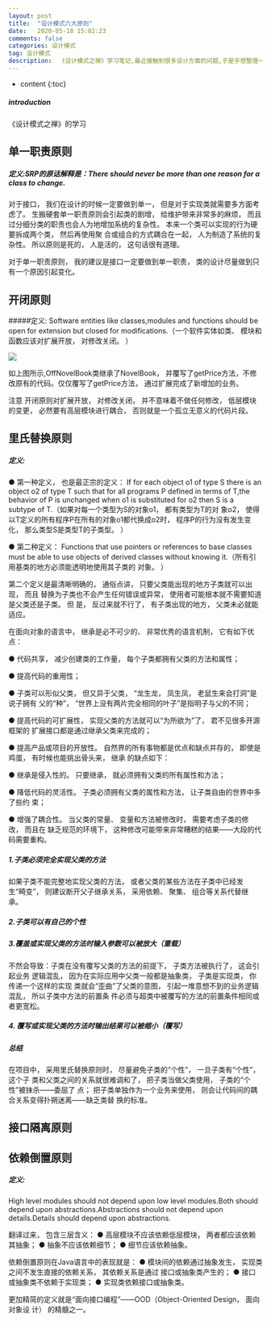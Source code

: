 ```yaml
---
layout: post
title:  "设计模式六大原则"
date:   2020-05-18 15:02:23
comments: false
categories: 设计模式
tag: 设计模式
description:  《设计模式之禅》学习笔记,最近接触到很多设计方面的问题,于是乎想整理一下这一块的知识。                                                        
---
```

* content
{:toc}
##### introduction

《设计模式之禅》的学习

## 单一职责原则

##### 定义:SRP的原话解释是：There should never be more than one reason for a class to change.

对于接口， 我们在设计的时候一定要做到单一， 但是对于实现类就需要多方面考虑了。
生搬硬套单一职责原则会引起类的剧增， 给维护带来非常多的麻烦， 而且过分细分类的职责也会人为地增加系统的复杂性。 本来一个类可以实现的行为硬要拆成两个类， 然后再使用聚
合或组合的方式耦合在一起， 人为制造了系统的复杂性。 所以原则是死的， 人是活的， 这句话很有道理。

对于单一职责原则， 我的建议是接口一定要做到单一职责， 类的设计尽量做到只有一个原因引起变化。


## 开闭原则
#####定义:
Software entities like classes,modules and functions should be open for extension but closed for
modifications.（一个软件实体如类、 模块和函数应该对扩展开放， 对修改关闭。 ）

![](https://bo07997.github.io/myBlog/styles/images/Blog/设计模式六大原则/1.png)

如上图所示,OffNovelBook类继承了NovelBook， 并覆写了getPrice方法，不修改原有的代码。仅仅覆写了getPrice方法， 通过扩展完成了新增加的业务。

注意 开闭原则对扩展开放， 对修改关闭， 并不意味着不做任何修改， 低层模块的变更， 必然要有高层模块进行耦合， 否则就是一个孤立无意义的代码片段。

## 里氏替换原则

##### 定义:

● 第一种定义， 也是最正宗的定义： If for each object o1 of type S there is an object o2 of
type T such that for all programs P defined in terms of T,the behavior of P is unchanged when o1 is
substituted for o2 then S is a subtype of T.（如果对每一个类型为S的对象o1， 都有类型为T的对
象o2， 使得以T定义的所有程序P在所有的对象o1都代换成o2时， 程序P的行为没有发生变
化， 那么类型S是类型T的子类型。 ）

● 第二种定义： Functions that use pointers or references to base classes must be able to use
objects of derived classes without knowing it.（所有引用基类的地方必须能透明地使用其子类的
对象。 ）

第二个定义是最清晰明确的， 通俗点讲， 只要父类能出现的地方子类就可以出现， 而且
替换为子类也不会产生任何错误或异常， 使用者可能根本就不需要知道是父类还是子类。 但
是， 反过来就不行了， 有子类出现的地方， 父类未必就能适应。

在面向对象的语言中， 继承是必不可少的、 非常优秀的语言机制， 它有如下优点：

● 代码共享， 减少创建类的工作量， 每个子类都拥有父类的方法和属性；

● 提高代码的重用性；

● 子类可以形似父类， 但又异于父类， “龙生龙， 凤生凤， 老鼠生来会打洞”是说子拥有
父的“种”， “世界上没有两片完全相同的叶子”是指明子与父的不同；

● 提高代码的可扩展性， 实现父类的方法就可以“为所欲为”了， 君不见很多开源框架的
扩展接口都是通过继承父类来完成的；

● 提高产品或项目的开放性。
自然界的所有事物都是优点和缺点并存的， 即使是鸡蛋， 有时候也能挑出骨头来， 继承
的缺点如下：

● 继承是侵入性的。 只要继承， 就必须拥有父类的所有属性和方法；

● 降低代码的灵活性。 子类必须拥有父类的属性和方法， 让子类自由的世界中多了些约
束；

● 增强了耦合性。 当父类的常量、 变量和方法被修改时， 需要考虑子类的修改， 而且在
缺乏规范的环境下， 这种修改可能带来非常糟糕的结果——大段的代码需要重构。

##### 1.子类必须完全实现父类的方法

如果子类不能完整地实现父类的方法， 或者父类的某些方法在子类中已经发
生“畸变”， 则建议断开父子继承关系， 采用依赖、 聚集、 组合等关系代替继承。

##### 2.子类可以有自己的个性

##### 3.覆盖或实现父类的方法时输入参数可以被放大（重载）
不然会导致：子类在没有覆写父类的方法的前提下， 子类方法被执行了， 这会引起业务
逻辑混乱， 因为在实际应用中父类一般都是抽象类， 子类是实现类， 你传递一个这样的实现
类就会“歪曲”了父类的意图， 引起一堆意想不到的业务逻辑混乱， 所以子类中方法的前置条
件必须与超类中被覆写的方法的前置条件相同或者更宽松。

##### 4. 覆写或实现父类的方法时输出结果可以被缩小（覆写）

##### 总结

在项目中， 采用里氏替换原则时， 尽量避免子类的“个性”， 一旦子类有“个性”， 这个子
类和父类之间的关系就很难调和了， 把子类当做父类使用， 子类的“个性”被抹杀——委屈了
点； 把子类单独作为一个业务来使用， 则会让代码间的耦合关系变得扑朔迷离——缺乏类替
换的标准。

## 接口隔离原则


## 依赖倒置原则

##### 定义:
High level modules should not depend upon low level modules.Both should depend upon
abstractions.Abstractions should not depend upon details.Details should depend upon abstractions.

翻译过来， 包含三层含义：
● 高层模块不应该依赖低层模块， 两者都应该依赖其抽象；
● 抽象不应该依赖细节；
● 细节应该依赖抽象。

依赖倒置原则在Java语言中的表现就是：
● 模块间的依赖通过抽象发生， 实现类之间不发生直接的依赖关系， 其依赖关系是通过
接口或抽象类产生的；
● 接口或抽象类不依赖于实现类；
● 实现类依赖接口或抽象类。

更加精简的定义就是“面向接口编程”——OOD（Object-Oriented Design， 面向对象设
计） 的精髓之一。



